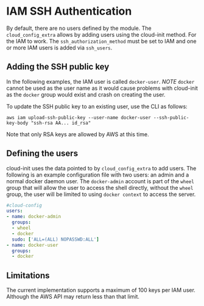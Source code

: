 # IAM SSH Authentication

By default, there are no users defined by the module.  The `cloud_config_extra` allows by adding users using the cloud-init method.  For the IAM to work.  The `ssh_authorization_method` must be set to IAM and one or more IAM users is added via `ssh_users`.

## Adding the SSH public key

In the following examples, the IAM user is called `docker-user`.  *NOTE* `docker` cannot be used as the user name as it would cause problems with cloud-init as the `docker` group would exist and crash on creating the user.
 
To update the SSH public key to an existing user, use the CLI as follows:

```
aws iam upload-ssh-public-key --user-name docker-user --ssh-public-key-body "ssh-rsa AA... id_rsa"
```

Note that only RSA keys are allowed by AWS at this time.

## Defining the users

cloud-init uses the data pointed to by `cloud_config_extra` to add users.  The following is an example configuration file with two users: an admin and a normal docker daemon user.  The `docker-admin` account is part of the `wheel` group that will allow the user to access the shell directly, without the `wheel` group, the user will be limited to using `docker context` to access the server. 

```yaml
#cloud-config
users:
- name: docker-admin
  groups:
  - wheel
  - docker
  sudo: ['ALL=(ALL) NOPASSWD:ALL']
- name: docker-user
  groups:
  - docker
```

## Limitations

The current implementation supports a maximum of 100 keys per IAM user.  Although the AWS API may return less than that limit.
